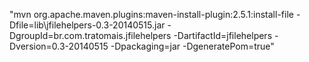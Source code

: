 "mvn org.apache.maven.plugins:maven-install-plugin:2.5.1:install-file -Dfile=lib\jfilehelpers-0.3-20140515.jar -DgroupId=br.com.tratomais.jfilehelpers -DartifactId=jfilehelpers -Dversion=0.3-20140515 -Dpackaging=jar -DgeneratePom=true" 
